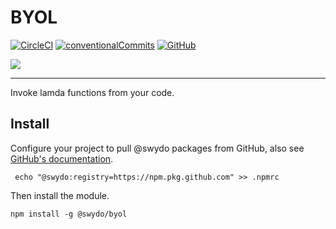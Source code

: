 # BYOL

[![CircleCI](https://img.shields.io/circleci/build/github/Swydo/byol/master.svg?label=circleci&style=flat-square)](https://circleci.com/gh/Swydo/custom-integrations) [![conventionalCommits](https://img.shields.io/badge/conventional%20commits-1.0.0-yellow.svg?style=flat-square)](https://conventionalcommits.org) [![GitHub](https://img.shields.io/github/license/Swydo/custom-integrations.svg?style=flat-square)](https://github.com/Swydo/custom-integrations/blob/master/LICENSE)

<img src="https://user-images.githubusercontent.com/2283434/52522860-25eee400-2c8b-11e9-8602-f8de0d158600.png">

---

Invoke lamda functions from your code.

## Install

Configure your project to pull @swydo packages from GitHub, also see [GitHub's documentation](https://help.github.com/en/github/managing-packages-with-github-packages/configuring-npm-for-use-with-github-packages#installing-packages-from-other-organizations).

```shell script
 echo "@swydo:registry=https://npm.pkg.github.com" >> .npmrc
```

Then install the module.

```shell script
npm install -g @swydo/byol
```
